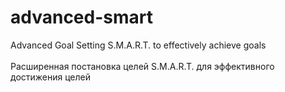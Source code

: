 # advanced-smart
Advanced Goal Setting S.M.A.R.T. to effectively achieve goals<br><br>
Расширенная постановка целей S.M.A.R.T. для эффективного достижения целей